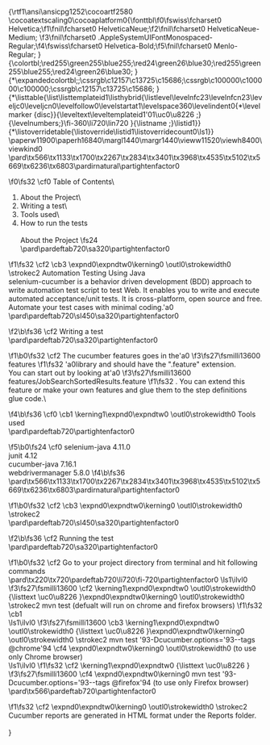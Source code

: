 {\rtf1\ansi\ansicpg1252\cocoartf2580
\cocoatextscaling0\cocoaplatform0{\fonttbl\f0\fswiss\fcharset0 Helvetica;\f1\fnil\fcharset0 HelveticaNeue;\f2\fnil\fcharset0 HelveticaNeue-Medium;
\f3\fnil\fcharset0 .AppleSystemUIFontMonospaced-Regular;\f4\fswiss\fcharset0 Helvetica-Bold;\f5\fnil\fcharset0 Menlo-Regular;
}
{\colortbl;\red255\green255\blue255;\red24\green26\blue30;\red255\green255\blue255;\red24\green26\blue30;
}
{\*\expandedcolortbl;;\cssrgb\c12157\c13725\c15686;\cssrgb\c100000\c100000\c100000;\cssrgb\c12157\c13725\c15686;
}
{\*\listtable{\list\listtemplateid1\listhybrid{\listlevel\levelnfc23\levelnfcn23\leveljc0\leveljcn0\levelfollow0\levelstartat1\levelspace360\levelindent0{\*\levelmarker \{disc\}}{\leveltext\leveltemplateid1\'01\uc0\u8226 ;}{\levelnumbers;}\fi-360\li720\lin720 }{\listname ;}\listid1}}
{\*\listoverridetable{\listoverride\listid1\listoverridecount0\ls1}}
\paperw11900\paperh16840\margl1440\margr1440\vieww11520\viewh8400\viewkind0
\pard\tx566\tx1133\tx1700\tx2267\tx2834\tx3401\tx3968\tx4535\tx5102\tx5669\tx6236\tx6803\pardirnatural\partightenfactor0

\f0\fs32 \cf0 Table of Contents\
1. About the Project\
2. Writing a test\
3. Tools used\
4. How to run the tests\
\
About the Project
\fs24 \
\pard\pardeftab720\sa320\partightenfactor0

\f1\fs32 \cf2 \cb3 \expnd0\expndtw0\kerning0
\outl0\strokewidth0 \strokec2 Automation Testing Using Java\
selenium-cucumber is a behavior driven development (BDD) approach to write automation test script to test Web. It enables you to write and execute automated acceptance/unit tests. It is cross-platform, open source and free. Automate your test cases with minimal coding.\'a0\
\pard\pardeftab720\sl450\sa320\partightenfactor0

\f2\b\fs36 \cf2 Writing a test\
\pard\pardeftab720\sa320\partightenfactor0

\f1\b0\fs32 \cf2 The cucumber features goes in the\'a0
\f3\fs27\fsmilli13600 features
\f1\fs32 \'a0library and should have the ".feature" extension.\
You can start out by looking at\'a0
\f3\fs27\fsmilli13600 features/JobSearchSortedResults.feature
\f1\fs32 . You can extend this feature or make your own features and glue them to the step definitions glue code.\

\f4\b\fs36 \cf0 \cb1 \kerning1\expnd0\expndtw0 \outl0\strokewidth0 Tools used\
\pard\pardeftab720\partightenfactor0

\f5\b0\fs24 \cf0 selenium-java 4.11.0\
junit 4.12\
cucumber-java 7.16.1\
webdrivermanager 5.8.0
\f4\b\fs36 \
\pard\tx566\tx1133\tx1700\tx2267\tx2834\tx3401\tx3968\tx4535\tx5102\tx5669\tx6236\tx6803\pardirnatural\partightenfactor0

\f1\b0\fs32 \cf2 \cb3 \expnd0\expndtw0\kerning0
\outl0\strokewidth0 \strokec2 \
\pard\pardeftab720\sl450\sa320\partightenfactor0

\f2\b\fs36 \cf2 Running the test\
\pard\pardeftab720\sa320\partightenfactor0

\f1\b0\fs32 \cf2 Go to your project directory from terminal and hit following commands\
\pard\tx220\tx720\pardeftab720\li720\fi-720\partightenfactor0
\ls1\ilvl0
\f3\fs27\fsmilli13600 \cf2 \kerning1\expnd0\expndtw0 \outl0\strokewidth0 {\listtext	\uc0\u8226 	}\expnd0\expndtw0\kerning0
\outl0\strokewidth0 \strokec2 mvn test (defualt will run on chrome and firefox browsers)
\f1\fs32 \cb1 \
\ls1\ilvl0
\f3\fs27\fsmilli13600 \cb3 \kerning1\expnd0\expndtw0 \outl0\strokewidth0 {\listtext	\uc0\u8226 	}\expnd0\expndtw0\kerning0
\outl0\strokewidth0 \strokec2 mvn test \'93-Dcucumber.options=\'93--tags @chrome\'94 \cf4 \expnd0\expndtw0\kerning0
\outl0\strokewidth0 (to use only Chrome browser)\
\ls1\ilvl0
\f1\fs32 \cf2 \kerning1\expnd0\expndtw0 {\listtext	\uc0\u8226 	}
\f3\fs27\fsmilli13600 \cf4 \expnd0\expndtw0\kerning0
mvn test \'93-Dcucumber.options=\'93--tags @firefox\'94 (to use only Firefox browser)\
\pard\tx566\pardeftab720\partightenfactor0

\f1\fs32 \cf2 \expnd0\expndtw0\kerning0
\outl0\strokewidth0 \strokec2 \
Cucumber reports are generated in HTML format under the Reports folder.\
\
}